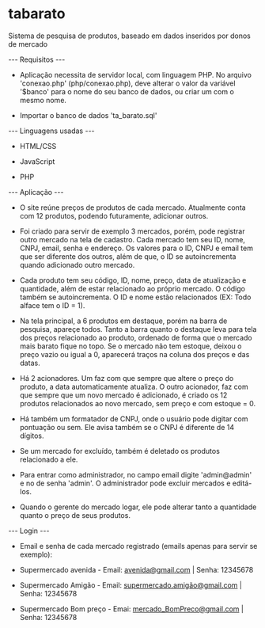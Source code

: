 # tabarato
Sistema de pesquisa de produtos, baseado em dados inseridos por donos de mercado

--- Requisitos ---

- Aplicação necessita de servidor local, com linguagem PHP. No arquivo 'conexao.php' (php/conexao.php), deve alterar o valor da variável '$banco' para o nome do seu banco de dados, ou criar um com o mesmo nome.

- Importar o banco de dados 'ta_barato.sql'

--- Linguagens usadas ---

- HTML/CSS

- JavaScript

- PHP

--- Aplicação ---

- O site reúne preços de produtos de cada mercado. Atualmente conta com 12 produtos, podendo futuramente, adicionar outros.

- Foi criado para servir de exemplo 3 mercados, porém, pode registrar outro mercado na tela de cadastro. Cada mercado tem seu ID, nome, CNPJ, email, senha e endereço. Os valores para o ID, CNPJ e email tem que ser diferente dos outros, além de que, o ID se autoincrementa quando adicionado outro mercado.

- Cada produto tem seu código, ID, nome, preço, data de atualização e quantidade, além de estar relacionado ao próprio mercado. O código também se autoincrementa. O ID e nome estão relacionados (EX: Todo alface tem o ID = 1).

- Na tela principal, a 6 produtos em destaque, porém na barra de pesquisa, apareçe todos. Tanto a barra quanto o destaque leva para tela dos preços relacionado ao produto, ordenado de forma que o mercado mais barato fique no topo. Se o mercado não tem estoque, deixou o preço vazio ou igual a 0, aparecerá traços na coluna dos preços e das datas.

- Há 2 acionadores. Um faz com que sempre que altere o preço do produto, a data automaticamente atualiza. O outro acionador, faz com que sempre que um novo mercado é adicionado, é criado os 12 produtos relacionados ao novo mercado, sem preço e com estoque = 0.

- Há também um formatador de CNPJ, onde o usuário pode digitar com pontuação ou sem. Ele avisa também se o CNPJ é diferente de 14 dígitos.

- Se um mercado for excluído, também é deletado os produtos relacionado a ele.

- Para entrar como administrador, no campo email digite 'admin@admin' e no de senha 'admin'. O administrador pode excluir mercados e editá-los.

- Quando o gerente do mercado logar, ele pode alterar tanto a quantidade quanto o preço de seus produtos.

--- Login ---

- Email e senha de cada mercado registrado (emails apenas para servir se exemplo):

- Supermercado avenida - Email: avenida@gmail.com | Senha: 12345678

- Supermercado Amigão - Email: supermercado.amigão@gmail.com | Senha: 12345678

- Supermercado Bom preço - Emai: mercado_BomPreco@gmail.com | Senha: 12345678
